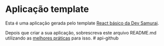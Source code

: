 # Aplicação template

Esta é uma aplicação gerada pelo template [React básico da Dev Samurai](https://github.com/DevSamurai/cra-template-basic).

Depois que criar a sua aplicação, sobrescreva este arquivo README.md utilizando as [melhores práticas](https://www.makeareadme.com/) para isso.
#   a p i - g i t h u b  
 